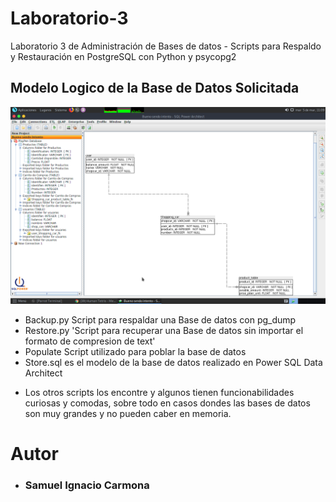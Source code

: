 # Laboratorio-3
Laboratorio 3 de Administración de Bases de datos - Scripts para Respaldo y Restauración en PostgreSQL con Python y psycopg2

## Modelo Logico de la Base de Datos Solicitada
![alt text](https://github.com/SamuelCarmona83/Laboratorio-3/blob/master/Modelo%20logico.png)

* Backup.py Script para respaldar una Base de datos con pg_dump
* Restore.py 'Script para recuperar una Base de datos sin importar el formato de compresion de text'
* Populate Script utilizado para poblar la base de datos
* Store.sql es el modelo de la base de datos realizado en  Power SQL Data Architect

- Los otros scripts los encontre y algunos tienen funcionabilidades curiosas y comodas, sobre todo en casos dondes las bases de datos son muy grandes y no pueden caber en memoria.

# Autor
* ### Samuel Ignacio Carmona

